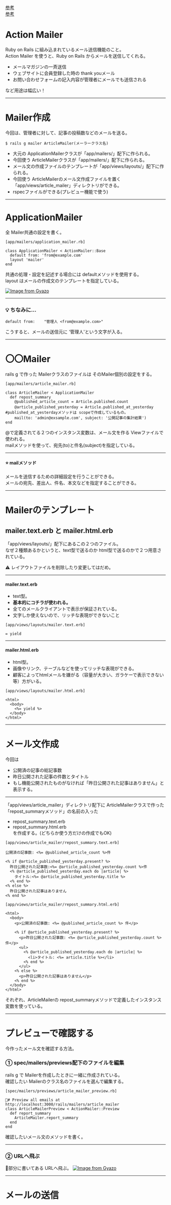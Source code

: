 [参考](https://railsguides.jp/action_mailer_basics.html#%E3%81%AF%E3%81%98%E3%82%81%E3%81%AB)  
[参考](https://qiita.com/annaaida/items/81d8a3f1b7ae3b52dc2b)  
  
# Action Mailer
Ruby on Rails に組み込まれているメール送信機能のこと。  
Action Mailer を使うと、Ruby on Rails からメールを送信してくれる。  

- メールマガジンの一斉送信  
- ウェブサイトに会員登録した時の thank youメール  
- お問い合わせフォームの記入内容が管理者にメールでも送信される

など用途は幅広い！
***

# Mailer作成
今回は、管理者に対して、記事の投稿数などのメールを送る。
~~~
$ rails g mailer ArticleMailer(メーラークラス名)
~~~
- 大元の ApplicationMailerクラスが「app/mailers/」配下に作られる。  
- 今回使う ArticleMailerクラスが「app/mailers/」配下に作られる。  
- メール文の作成ファイルのテンプレートが「app/views/layouts/」配下に作られる。  
- 今回使う ArticleMailerのメール文作成ファイルを置く「app/views/article_mailer」ディレクトリができる。  
- rspecファイルができる(プレビュー機能で使う)  
***

# ApplicationMailer
全 Mailer共通の設定を書く。
~~~
[app/mailers/application_mailer.rb]

class ApplicationMailer < ActionMailer::Base
  default from: 'from@example.com'
  layout 'mailer'
end
~~~
共通の処理・設定を記述する場合には defaultメソッドを使用する。  
layout はメールの作成文のテンプレートを指定している。  
  
[![Image from Gyazo](https://i.gyazo.com/fcea4624032207f21b41b79b1bfd1f60.png)](https://gyazo.com/fcea4624032207f21b41b79b1bfd1f60)
***

### 💡 ちなみに...
~~~
default from:    "管理人 <from@example.com>"
~~~
こうすると、メールの送信元に '管理人'という文字が入る。
***

# 〇〇Mailer
rails g で作った Mailerクラスのファイルは そのMailer個別の設定をする。
~~~
[app/mailers/article_mailer.rb]

class ArticleMailer < ApplicationMailer
  def repost_summary
    @published_article_count = Article.published.count
    @article_published_yesterday = Article.published_at_yesterday 　　#published_at_yesterdayメソッドは scopeで作成しているもの。
    mail(to: 'admin@exsample.com', subject: '公開記事の集計結果')
end
~~~
@で定義されてる２つのインスタンス変数は、メール文を作る Viewファイルで使われる。  
mailメソッドを使って、宛先(to)と件名(subject)を指定している。
***

#### ⭐️ mailメソッド
メールを送信するための詳細設定を行うことができる。    
メールの宛先、差出人、件名、本文などを指定することができる。  
***


# Mailerのテンプレート
## mailer.text.erb と mailer.html.erb
「app/views/layouts/」配下にあるこの２つのファイル。  
なぜ２種類あるかというと、text型で送るのか html型で送るのかで２つ用意されている。
  
⚠️ レイアウトファイルを削除したり変更してはだめ。
***

#### mailer.text.erb  
- text型。  
- **基本的にコチラが使われる。**
- 全てのメールクライアントで表示が保証されている。    
- 文字しか使えないので、リッチな表現ができないこと    
~~~
[app/views/layouts/mailer.text.erb]

= yield
~~~
***
  
#### mailer.html.erb  
- html型。    
- 画像やリンク、テーブルなどを使ってリッチな表現ができる。  
- 顧客によってhtmlメールを嫌がる（容量が大きい、ガラケーで表示できない等）方がいる。
~~~
[app/views/layouts/mailer.html.erb]

<html>
  <body>
    <%= yield %>
  </body>
</html>
~~~
***

# メール文作成
今回は
- 公開済の記事の総記事数  
- 昨日公開された記事の件数とタイトル  
- もし機能公開されたものがなければ「昨日公開された記事はありません」と表示する。
***

「app/views/article_mailer」ディレクトリ配下に ArticleMailerクラスで作った「repost_summaryメソッド」の名前の入った  
- repost_summary.text.erb  
- repost_summary.html.erb  
を作成する。(どちらか使う方だけの作成でもOK)
~~~
[app/views/article_mailer/repost_summary.text.erb]

公開済の記事数: <%= @published_article_count %>件

<% if @article_published_yesterday.present? %>
  昨日公開された記事数:<%= @article_published_yesterday.count %>件
  <% @article_published_yesterday.each do |article| %>
    タイトル:<%= @article_published_yesterday.title %>
  <% end %>
<% else %>
  昨日公開された記事はありません
<% end %>
~~~
~~~
[app/views/article_mailer/repost_summary.html.erb]

<html>
  <body>
    <p>公開済の記事数: <%= @published_article_count %> 件</p>

    <% if @article_published_yesterday.present? %>
      <p>昨日公開された記事数: <%= @article_published_yesterday.count %> 件</p>
      <ul>
        <% @article_published_yesterday.each do |article| %>
          <li>タイトル: <%= article.title %></li>
        <% end %>
      </ul>
    <% else %>
      <p>昨日公開された記事はありません</p>
    <% end %>
  </body>
</html>
~~~
それぞれ、ArticleMailerの repost_summaryメソッドで定義したインスタンス変数を使っている。
***

# プレビューで確認する
今作ったメール文を確認する方法。

### ① spec/mailers/previews配下のファイルを編集
  rails g で Mailerを作成したときに一緒に作成されている。  
確認したい Mailerのクラス名のファイルを選んで編集する。
~~~
[spec/mailers/previews/article_mailer_preview.rb]

🩵# Preview all emails at http://localhost:3000/rails/mailers/article_mailer
class ArticleMailerPreview < ActionMailer::Preview
  def report_summary
    ArticleMailer.report_summary
  end
end
~~~
確認したいメール文のメソッドを書く。
***

### ② URLへ飛ぶ
🩵部分に書いてある URLへ飛ぶ。
[![Image from Gyazo](https://i.gyazo.com/0d8c0efc097766a22d42e9c580bcb81c.png)](https://gyazo.com/0d8c0efc097766a22d42e9c580bcb81c)
***

# メールの送信
